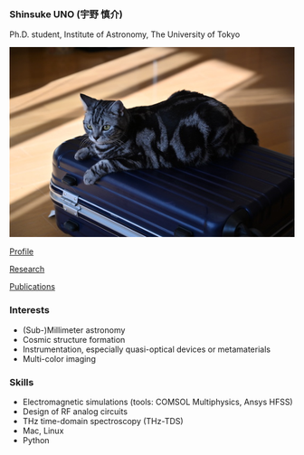 ### Shinsuke UNO (宇野 慎介) 
Ph.D. student, Institute of Astronomy, The University of Tokyo

![May-chan](May-chan.JPG)

[Profile](https://shinsukeuno.github.io/profile.html)

[Research](https://shinsukeuno.github.io/research.html)

[Publications](https://shinsukeuno.github.io/publications.html)

### Interests
- (Sub-)Millimeter astronomy
- Cosmic structure formation
- Instrumentation, especially quasi-optical devices or metamaterials
- Multi-color imaging

### Skills
- Electromagnetic simulations (tools: COMSOL Multiphysics, Ansys HFSS)
- Design of RF analog circuits
- THz time-domain spectroscopy (THz-TDS)
- Mac, Linux
- Python
